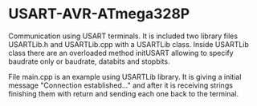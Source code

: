 # USART-AVR-ATmega328P
Communication using USART terminals.
It is included two library files USARTLib.h and USARTLib.cpp with a USARTLib class.
Inside USARTLib class there are an overloaded method initUSART allowing to specify baudrate only or baudrate, databits and stopbits.

File main.cpp is an example using USARTLib library. It is giving a initial message "Connection established..." and after it is receiving strings finishing them with return and sending each one back to the terminal.
